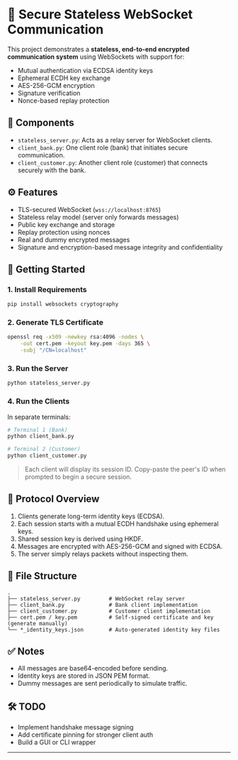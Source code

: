 
# 🔐 Secure Stateless WebSocket Communication

This project demonstrates a **stateless, end-to-end encrypted communication system** using WebSockets with support for:

* Mutual authentication via ECDSA identity keys
* Ephemeral ECDH key exchange
* AES-256-GCM encryption
* Signature verification
* Nonce-based replay protection

## 🧩 Components

* `stateless_server.py`: Acts as a relay server for WebSocket clients.
* `client_bank.py`: One client role (bank) that initiates secure communication.
* `client_customer.py`: Another client role (customer) that connects securely with the bank.

## ⚙️ Features

* TLS-secured WebSocket (`wss://localhost:8765`)
* Stateless relay model (server only forwards messages)
* Public key exchange and storage
* Replay protection using nonces
* Real and dummy encrypted messages
* Signature and encryption-based message integrity and confidentiality

## 🚀 Getting Started

### 1. Install Requirements

```bash
pip install websockets cryptography
```

### 2. Generate TLS Certificate

```bash
openssl req -x509 -newkey rsa:4096 -nodes \
    -out cert.pem -keyout key.pem -days 365 \
    -subj "/CN=localhost"
```

### 3. Run the Server

```bash
python stateless_server.py
```

### 4. Run the Clients

In separate terminals:

```bash
# Terminal 1 (Bank)
python client_bank.py

# Terminal 2 (Customer)
python client_customer.py
```

> Each client will display its session ID. Copy-paste the peer's ID when prompted to begin a secure session.

## 🔐 Protocol Overview

1. Clients generate long-term identity keys (ECDSA).
2. Each session starts with a mutual ECDH handshake using ephemeral keys.
3. Shared session key is derived using HKDF.
4. Messages are encrypted with AES-256-GCM and signed with ECDSA.
5. The server simply relays packets without inspecting them.

## 📁 File Structure

```
.
├── stateless_server.py         # WebSocket relay server
├── client_bank.py              # Bank client implementation
├── client_customer.py          # Customer client implementation
├── cert.pem / key.pem          # Self-signed certificate and key (generate manually)
└── *_identity_keys.json        # Auto-generated identity key files
```

## ✅ Notes

* All messages are base64-encoded before sending.
* Identity keys are stored in JSON PEM format.
* Dummy messages are sent periodically to simulate traffic.

## 🛠 TODO

* Implement handshake message signing
* Add certificate pinning for stronger client auth
* Build a GUI or CLI wrapper

---
